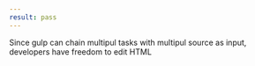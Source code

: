 ```yaml
---
result: pass
---
```


Since gulp can chain multipul tasks with multipul source as input, developers have freedom to edit HTML
